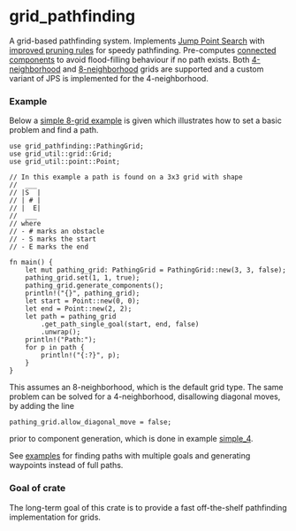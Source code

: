 # grid_pathfinding

A grid-based pathfinding system. Implements [Jump Point Search](https://en.wikipedia.org/wiki/Jump_point_search) with 
[improved pruning rules](https://www.researchgate.net/publication/287338108_Improving_jump_point_search) for speedy pathfinding. Pre-computes
[connected components](https://en.wikipedia.org/wiki/Component_(graph_theory))
to avoid flood-filling behaviour if no path exists. Both [4-neighborhood](https://en.wikipedia.org/wiki/Von_Neumann_neighborhood) and [8-neighborhood](https://en.wikipedia.org/wiki/Moore_neighborhood) grids are supported and a custom variant of JPS is implemented for the 4-neighborhood. 

### Example
Below a [simple 8-grid example](examples/simple_8.rs) is given which illustrates how to set a basic problem and find a path.
```rust,no_run
use grid_pathfinding::PathingGrid;
use grid_util::grid::Grid;
use grid_util::point::Point;

// In this example a path is found on a 3x3 grid with shape
//  ___
// |S  |
// | # |
// |  E|
//  ___
// where
// - # marks an obstacle
// - S marks the start
// - E marks the end

fn main() {
    let mut pathing_grid: PathingGrid = PathingGrid::new(3, 3, false);
    pathing_grid.set(1, 1, true);
    pathing_grid.generate_components();
    println!("{}", pathing_grid);
    let start = Point::new(0, 0);
    let end = Point::new(2, 2);
    let path = pathing_grid
        .get_path_single_goal(start, end, false)
        .unwrap();
    println!("Path:");
    for p in path {
        println!("{:?}", p);
    }
}
```
This assumes an 8-neighborhood, which is the default grid type. The same problem can be solved for a 4-neighborhood, disallowing diagonal moves, by adding the line
```rust,no_run
pathing_grid.allow_diagonal_move = false;
```
prior to component generation, which is done in example [simple_4](examples/simple_4.rs).



See [examples](examples/) for finding paths with multiple goals and generating waypoints instead of full paths.

### Goal of crate
The long-term goal of this crate is to provide a fast off-the-shelf pathfinding implementation for grids.
